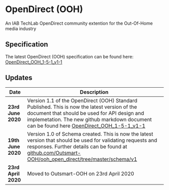 # OpenDirect (OOH) 

An IAB TechLab OpenDirect community extention for the Out-Of-Home media industry

## Specification

The latest OpenDirect (OOH) specification can be found here: [OpenDirect_OOH_1-5-1_v1-1](https://github.com/Outsmart-OOH/ooh_open_direct/blob/master/docs/v1-1/OpenDirect_OOH_1-5-1_v1-1.md)

## Updates

| Date | Description |
|------|-------------|
|**23rd June 2020**| Version 1.1 of the OpenDirect (OOH) Standard Published. This is now the latest version of the document that should be used for API design and implemetation. The new github markdown document can be found here [OpenDirect_OOH_1-5-1_v1-1](https://github.com/Outsmart-OOH/ooh_open_direct/blob/master/docs/v1-1/OpenDirect_OOH_1-5-1_v1-1.md) |
| **19th June 2020** | Version 1.0 of Schema created. This is now the latest version that should be used for validating requests and responses. Further details can be found at [github.com/Outsmart-OOH/ooh_open_direct/tree/master/schema/v1](https://github.com/Outsmart-OOH/ooh_open_direct/tree/master/schema/v1) |
| **23rd April 2020** | Moved to Outsmart-OOH on 23rd April 2020 |
